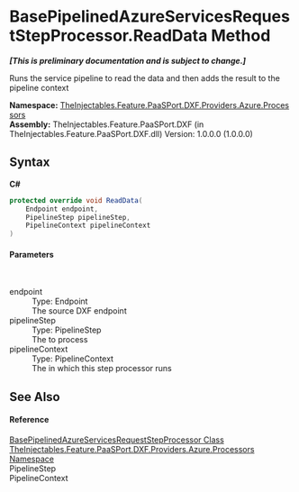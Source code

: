 # BasePipelinedAzureServicesRequestStepProcessor.ReadData Method 
 _**\[This is preliminary documentation and is subject to change.\]**_

Runs the service pipeline to read the data and then adds the result to the pipeline context

**Namespace:**&nbsp;<a href="6c39029b-3f10-96e8-3870-29c3ae879e04">TheInjectables.Feature.PaaSPort.DXF.Providers.Azure.Processors</a><br />**Assembly:**&nbsp;TheInjectables.Feature.PaaSPort.DXF (in TheInjectables.Feature.PaaSPort.DXF.dll) Version: 1.0.0.0 (1.0.0.0)

## Syntax

**C#**<br />
``` C#
protected override void ReadData(
	Endpoint endpoint,
	PipelineStep pipelineStep,
	PipelineContext pipelineContext
)
```


#### Parameters
&nbsp;<dl><dt>endpoint</dt><dd>Type: Endpoint<br />The source DXF endpoint</dd><dt>pipelineStep</dt><dd>Type: PipelineStep<br />The  to process</dd><dt>pipelineContext</dt><dd>Type: PipelineContext<br />The  in which this step processor runs</dd></dl>

## See Also


#### Reference
<a href="405abf7e-4b19-5ca3-3f38-95e730cc923b">BasePipelinedAzureServicesRequestStepProcessor Class</a><br /><a href="6c39029b-3f10-96e8-3870-29c3ae879e04">TheInjectables.Feature.PaaSPort.DXF.Providers.Azure.Processors Namespace</a><br />PipelineStep<br />PipelineContext<br />